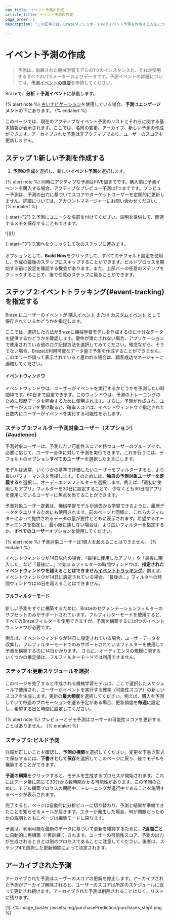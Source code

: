 ```yaml
---
nav_title: イベント予測の作成
article_title: イベント予測の作成
page_order: 1
description: "この記事では、Brazeダッシュボード内でイベント予測を作成する方法について説明します。"

---
```


# イベント予測の作成

> 予測は、訓練された機械学習モデルの1つのインスタンスと、それが使用するすべてのパラメーターおよびデータです。予測イベントの詳細については、[予測イベントの概要]({{site.baseurl}}/user_guide/sage_ai/predictive_suite/predictive_events)を参照してください。

Brazeで、**分析** > **予測イベント**に移動します。

{% alert note %}
[古いナビゲーション]({{site.baseurl}}/navigation)を使用している場合、**予測**は**エンゲージメント**の下にあります。
{% endalert %}

このページでは、現在のアクティブなイベント予測のリストとそれらに関する基本情報が表示されます。ここでは、名前の変更、アーカイブ、新しい予測の作成ができます。アーカイブされた予測は非アクティブであり、ユーザーのスコアを更新しません。

## ステップ 1:新しい予測を作成する

1. **予測の作成**を選択し、新しい**イベント予測**を選択します。

{% alert note %}
同時にアクティブな予測はFIVE個までです。購入前に予測イベントを購入する場合、アクティブなプレビュー予測は1つまでです。プレビュー予測は、予測の出力に基づいてスコアやターゲットユーザーを定期的に更新しません。詳細については、アカウントマネージャーにお問い合わせください。
{% endalert %}

{: start="2"}
2\.予測にユニークな名前を付けてください。説明を提供して、関連するメモを保存することもできます。

![][1]

{: start="3"}
3\.**次へ**をクリックして次のステップに進みます。<br><br>オプションとして、**Build Now**をクリックして、すべてのデフォルト設定を使用し、作成の最後のステップにスキップすることができます。ビルドプロセスを開始する前に設定を確認する機会があります。また、上部バーの任意のステップをクリックすることで、後で任意のステップに戻ることができます。

## ステップ 2:イベントトラッキング{#event-tracking}を指定する

Braze にユーザーのイベントが [購入イベント]({{site.baseurl}}/user_guide/data_and_analytics/custom_data/purchase_events/) または [カスタムイベント]({{site.baseurl}}/user_guide/data_and_analytics/custom_data/custom_events/) として保存されているかどうかを指定します。

ここでは、選択した方法がBrazeに機械学習モデルを作成するのに十分なデータを提供するかどうかを確認します。要件が満たされない場合、アプリケーションで使用されている他のログ記録方法を選択してみてください。残念ながら、そうでない場合、Brazeは利用可能なデータ量で予測を作成することができません。このエラーが誤って表示されていると思われる場合は、顧客成功マネージャーに連絡してください。

#### イベントウィンドウ

イベントウィンドウは、ユーザーがイベントを実行するかどうかを予測したい時間枠です。60日まで設定できます。このウィンドウは、予測のトレーニングのために履歴データを照会するために使用されます。さらに、予測が作成され、ユーザーがスコアを受け取ると、確率スコアは、イベントウィンドウで指定された日数内にユーザーがイベントを実行する可能性を示します。

### ステップ 3:フィルター予測対象ユーザー（オプション）{#audience}

予測対象ユーザーは、予測したい可能性スコアを持つユーザーのグループです。必要に応じて、ユーザー全体に対して予測を実行できます。これを行うには、デフォルトのオプション**すべてのユーザー**を選択したままにします。

モデルは通常、いくつかの基準で評価したいユーザーをフィルターすると、より良いパフォーマンスを発揮します。そのためには、**独自の予測対象ユーザーを定義する**を選択し、オーディエンスフィルターを選択します。例えば、「最初に使用したアプリ」フィルターを30日に設定することで、少なくとも30日間アプリを使用しているユーザーに焦点を当てることができます。

予測対象ユーザー定義は、機械学習モデルが過去から学習できるように、履歴データをクエリするためにも使用されます。前のページと同様に、これらのフィルターによって提供されるデータの量が要件とともに表示されます。希望するオーディエンスを指定し、最小限に達しない場合は、より広いフィルターを指定するか、**すべてのユーザー**オプションを使用してください。

{% alert note %}
予測対象ユーザーは1億人を超えることはできません。
{% endalert %}

イベントウィンドウが14日以内の場合、「最後に使用したアプリ」や「最後に購入した」など「最後に...」で始まるフィルターの時間ウィンドウは、**指定されたイベントウィンドウを超えることはできません[イベントトラッキング](#event-tracking)**。例えば、イベントウィンドウが14日に設定されている場合、「最後の...」フィルターの時間ウィンドウは14日を超えることはできません。

#### フルフィルターモード

新しい予測をすぐに構築するために、Brazeのセグメンテーションフィルターのサブセットのみがサポートされています。フルフィルターモードを使用すると、すべてのBrazeフィルターを使用できますが、予測を構築するには1つのイベントウィンドウが必要です。 

例えば、イベントウィンドウが14日に設定されている場合、ユーザーデータを収集し、フルフィルターモードでのみサポートされているフィルターを使用して予測を構築するのに14日かかります。 さらに、オーディエンスの規模に関するいくつかの推定値は、フルフィルターモードでは利用できません。

### ステップ 4:更新スケジュールを選択

このページを完了すると作成される機械学習モデルは、ここで選択したスケジュールで使用され、ユーザーがイベントを実行する確率（可能性スコア）の新しいスコアを生成します。更新の**最大頻度**を選択してください。例えば、購入を予測していて毎週のプロモーションを送る予定がある場合、更新頻度を**毎週**に設定し、希望する日と時間に設定してください。

{% alert note %}
プレビューとデモ予測はユーザーの可能性スコアを更新することはありません。
{% endalert %}

### ステップ 5: ビルド予測

詳細が正しいことを確認し、**予測の構築**を選択してください。変更を下書き形式で保存するには、**下書きとして保存**を選択してこのページに戻り、後でモデルを構築することができます。 

**予測の構築**をクリックすると、モデルを生成するプロセスが開始されます。これにはデータ量に応じて30分から数時間かかる可能性があります。この予測のために、モデル構築プロセスの期間中、トレーニングが進行中であることを説明するページが表示されます。

完了すると、ページは自動的に分析ビューに切り替わり、予測と結果が準備できたことを知らせるメールが届きます。エラーが発生した場合、何が問題だったのかの説明とともにページは編集モードに戻ります。

予測は、利用可能な最新のデータに基づいて更新を維持するために、**2週間ごと**に自動的に再構築（「再訓練」）されます。ユーザーの可能性スコア、予測の出力が生成されるときとは別のプロセスであることに注意してください。後者は、ステップ4で選択した更新頻度によって決定されます。

## アーカイブされた予測

アーカイブされた予測はユーザーのスコアの更新を停止します。アーカイブされた予測がアーカイブ解除されると、ユーザーのスコアは所定のスケジュールに従って更新され続けます。アーカイブされた予測は削除されることはなく、リストに残ります。

[1]: {% image_buster /assets/img/purchasePrediction/purchases_step1.png %}

